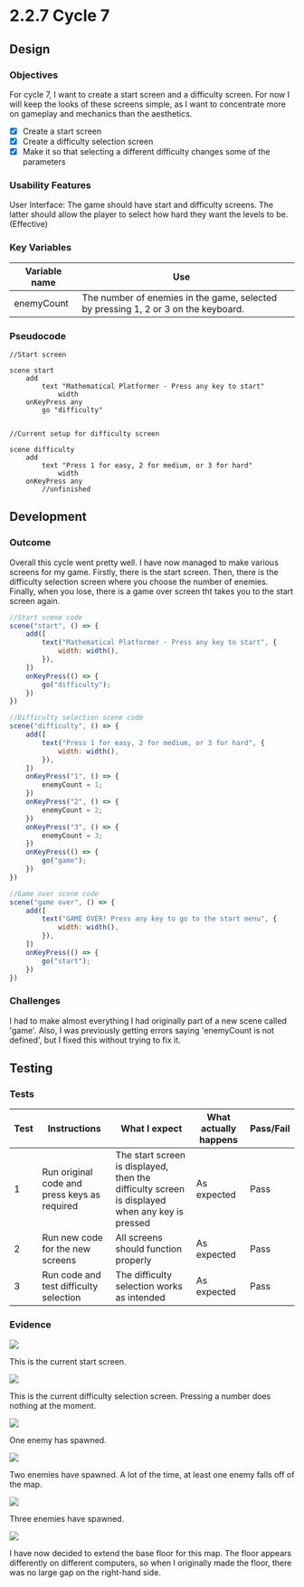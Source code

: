 # 2.2.7 Cycle 7

## Design

### Objectives

For cycle 7, I want to create a start screen and a difficulty screen. For now I will keep the looks of these screens simple, as I want to concentrate more on gameplay and mechanics than the aesthetics.

* [x] Create a start screen
* [x] Create a difficulty selection screen
* [x] Make it so that selecting a different difficulty changes some of the parameters

### Usability Features

User Interface: The game should have start and difficulty screens. The latter should allow the player to select how hard they want the levels to be. (Effective)

### Key Variables

<table><thead><tr><th>Variable name</th><th>Use</th><th data-hidden></th></tr></thead><tbody><tr><td>enemyCount</td><td>The number of enemies in the game, selected by pressing 1, 2 or 3 on the keyboard.</td><td></td></tr></tbody></table>

### Pseudocode

```
//Start screen

scene start
    add
        text "Mathematical Platformer - Press any key to start"
            width
    onKeyPress any
        go "difficulty"


//Current setup for difficulty screen

scene difficulty
    add
        text "Press 1 for easy, 2 for medium, or 3 for hard"
            width
    onKeyPress any
        //unfinished
```

## Development

### Outcome

Overall this cycle went pretty well. I have now managed to make various screens for my game. Firstly, there is the start screen. Then, there is the difficulty selection screen where you choose the number of enemies. Finally, when you lose, there is a game over screen tht takes you to the start screen again.

```javascript
//Start scene code
scene("start", () => {
    add([
        text("Mathematical Platformer - Press any key to start", {
            width: width(),
        }),
    ])
    onKeyPress(() => {
        go("difficulty");
    })
})

//Difficulty selection scene code
scene("difficulty", () => {
    add([
        text("Press 1 for easy, 2 for medium, or 3 for hard", {
            width: width(),
        }),
    ])
    onKeyPress("1", () => {
        enemyCount = 1;
    })
    onKeyPress("2", () => {
        enemyCount = 2;
    })
    onKeyPress("3", () => {
        enemyCount = 3;
    })
    onKeyPress(() => {
        go("game");
    })
})

//Game over scene code
scene("game over", () => {
    add([
        text("GAME OVER! Press any key to go to the start menu", {
            width: width(),
        }),
    ])
    onKeyPress(() => {
        go("start");
    })
})
```

### Challenges

I had to make almost everything I had originally part of a new scene called 'game'. Also, I was previously getting errors saying 'enemyCount is not defined', but I fixed this without trying to fix it.

## Testing

### Tests

| Test | Instructions                                 | What I expect                                                                                  | What actually happens | Pass/Fail |
| ---- | -------------------------------------------- | ---------------------------------------------------------------------------------------------- | --------------------- | --------- |
| 1    | Run original code and press keys as required | The start screen is displayed, then the difficulty screen is displayed when any key is pressed | As expected           | Pass      |
| 2    | Run new code for the new screens             | All screens should function properly                                                           | As expected           | Pass      |
| 3    | Run code and test difficulty selection       | The difficulty selection works as intended                                                     | As expected           | Pass      |

### Evidence

![](<../.gitbook/assets/image (2) (3).png>)

This is the current start screen.

![](<../.gitbook/assets/image (7).png>)

This is the current difficulty selection screen. Pressing a number does nothing at the moment.

![](<../.gitbook/assets/image (8).png>)

One enemy has spawned.

![](<../.gitbook/assets/image (5).png>)

Two enemies have spawned. A lot of the time, at least one enemy falls off of the map.

![](<../.gitbook/assets/image (9).png>)

Three enemies have spawned.

![](<../.gitbook/assets/image (6).png>)

I have now decided to extend the base floor for this map. The floor appears differently on different computers, so when I originally made the floor, there was no large gap on the right-hand side.
